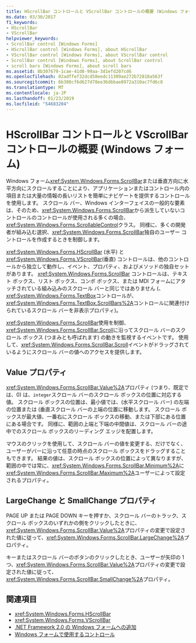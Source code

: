 ```yaml
---
title: HScrollBar コントロールと VScrollBar コントロールの概要 (Windows フォーム)
ms.date: 03/30/2017
f1_keywords:
- HScrollBar
- VScrollBar
helpviewer_keywords:
- ScrollBar control [Windows Forms]
- HScrollBar control [Windows Forms], about HScrollBar
- VScrollBar control [Windows Forms], about VScrollBar control
- ScrollBar control [Windows Forms], about ScrollBar control
- scroll bars [Windows Forms], about scroll bars
ms.assetid: 8b307679-1cae-41d8-99aa-3d1efd207cd6
ms.openlocfilehash: 02adffef32dcd58eedc11309ae272b72818a563f
ms.sourcegitcommit: 6b308cf6d627d78ee36dbbae8972a310ac7fd6c8
ms.translationtype: MT
ms.contentlocale: ja-JP
ms.lasthandoff: 01/23/2019
ms.locfileid: "54683204"
---
```

# <a name="hscrollbar-and-vscrollbar-controls-overview-windows-forms"></a>HScrollBar コントロールと VScrollBar コントロールの概要 (Windows フォーム)
Windows フォーム<xref:System.Windows.Forms.ScrollBar>または垂直方向に水平方向にスクロールすることにより、アプリケーションまたはコントロール内の項目または大量の情報の長いリストを簡単にナビゲートを提供するコントロールを使用します。 スクロール バー、Windows インターフェイスの一般的な要素は、そのため、<xref:System.Windows.Forms.ScrollBar>から派生していないコントロールのコントロールが使用される多くの場合、<xref:System.Windows.Forms.ScrollableControl>クラス。 同様に、多くの開発者が組み込む選択、<xref:System.Windows.Forms.ScrollBar>独自のユーザー コントロールを作成するときを制御します。  
  
 <xref:System.Windows.Forms.HScrollBar> (水平) と<xref:System.Windows.Forms.VScrollBar>(垂直) コントロールは、他のコントロールから独立して動作し、イベント、プロパティ、およびメソッドの独自セットがあります。 <xref:System.Windows.Forms.ScrollBar> コントロールは、テキスト ボックス、リスト ボックス、コンボ ボックス、または MDI フォームにアタッチされている組み込みのスクロール バーと同じではありません (、<xref:System.Windows.Forms.TextBox>コントロールが、<xref:System.Windows.Forms.TextBox.ScrollBars%2A>コントロールに関連付けられているスクロール バーを非表示プロパティ)。  
  
 <xref:System.Windows.Forms.ScrollBar>使用を制御、<xref:System.Windows.Forms.ScrollBar.Scroll>に沿ってスクロール バーのスクロール ボックス (つまみとも呼ばれます) の動きを監視するイベントです。 使用して、<xref:System.Windows.Forms.ScrollBar.Scroll>イベントがドラッグされているようにスクロール バーの値へのアクセスを提供します。  
  
## <a name="value-property"></a>Value プロパティ  
 <xref:System.Windows.Forms.ScrollBar.Value%2A>プロパティ (つまり、既定では、0) は、`integer`スクロール バーのスクロール ボックスの位置に対応する値。 スクロール ボックスの位置は、最小値では、(水平スクロール バー) の左端の位置または (垂直スクロール バーの上端の位置に移動します。 スクロール ボックスが最大値、一番右にスクロール ボックスの移動、または下部にある位置にある場合です。 同様に、範囲の上端と下端の中間値は、スクロール バーの途中でのスクロール ボックスのリーディング エッジを配置します。  
  
 マウスのクリックを使用して、スクロール バーの値を変更する、だけでなく、ユーザーがバーに沿って任意の時点のスクロール ボックスをドラッグすることもできます。 結果の値は、スクロール ボックスの位置によって異なりますが、範囲の中では常に、<xref:System.Windows.Forms.ScrollBar.Minimum%2A>に<xref:System.Windows.Forms.ScrollBar.Maximum%2A>ユーザーによって設定されるプロパティ。  
  
## <a name="largechange-and-smallchange-properties"></a>LargeChange と SmallChange プロパティ  
 PAGE UP または PAGE DOWN キーを押すか、スクロール バーのトラック、スクロール ボックスのいずれかの側をクリックしたときに、<xref:System.Windows.Forms.ScrollBar.Value%2A>プロパティの変更で設定された値に従って、<xref:System.Windows.Forms.ScrollBar.LargeChange%2A>プロパティ。  
  
 キーまたはスクロール バーのボタンのクリックしたとき、ユーザーが矢印の 1 つ、<xref:System.Windows.Forms.ScrollBar.Value%2A>プロパティの変更で設定された値に従って、<xref:System.Windows.Forms.ScrollBar.SmallChange%2A>プロパティ。  
  
## <a name="see-also"></a>関連項目
- <xref:System.Windows.Forms.HScrollBar>
- <xref:System.Windows.Forms.VScrollBar>
- [.NET Framework 2.0 の Windows フォームへの追加](https://msdn.microsoft.com/library/c61a923d-3d6a-4c8c-820c-e94c83f3f9a8)
- [Windows フォームで使用するコントロール](../../../../docs/framework/winforms/controls/controls-to-use-on-windows-forms.md)
